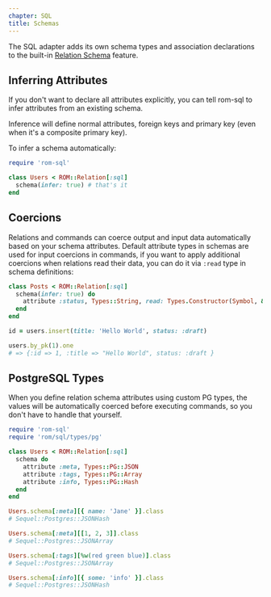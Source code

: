 ```yaml
---
chapter: SQL
title: Schemas
---
```


The SQL adapter adds its own schema types and association declarations to the
built-in [Relation Schema](/%{version}/learn/core/schemas) feature.

## Inferring Attributes

If you don't want to declare all attributes explicitly, you can tell rom-sql to
infer attributes from an existing schema.

Inference will define normal attributes, foreign keys and primary key (even when
it's a composite primary key).

To infer a schema automatically:

``` ruby
require 'rom-sql'

class Users < ROM::Relation[:sql]
  schema(infer: true) # that's it
end
```

## Coercions

Relations and commands can coerce output and input data automatically based on your schema attributes.
Default attribute types in schemas are used for input coercions in commands, if you want to apply additional
coercions when relations read their data, you can do it via `:read` type in schema definitions:

``` ruby
class Posts < ROM::Relation[:sql]
  schema(infer: true) do
    attribute :status, Types::String, read: Types.Constructor(Symbol, &:to_sym)
  end
end

id = users.insert(title: 'Hello World', status: :draft)

users.by_pk(1).one
# => {:id => 1, :title => "Hello World", status: :draft }
```

## PostgreSQL Types

When you define relation schema attributes using custom PG types, the values
will be automatically coerced before executing commands, so you don't have to
handle that yourself.

``` ruby
require 'rom-sql'
require 'rom/sql/types/pg'

class Users < ROM::Relation[:sql]
  schema do
    attribute :meta, Types::PG::JSON
    attribute :tags, Types::PG::Array
    attribute :info, Types::PG::Hash
  end
end

Users.schema[:meta][{ name: 'Jane' }].class
# Sequel::Postgres::JSONHash

Users.schema[:meta][[1, 2, 3]].class
# Sequel::Postgres::JSONArray

Users.schema[:tags][%w(red green blue)].class
# Sequel::Postgres::JSONArray

Users.schema[:info][{ some: 'info' }].class
# Sequel::Postgres::JSONHash
```
